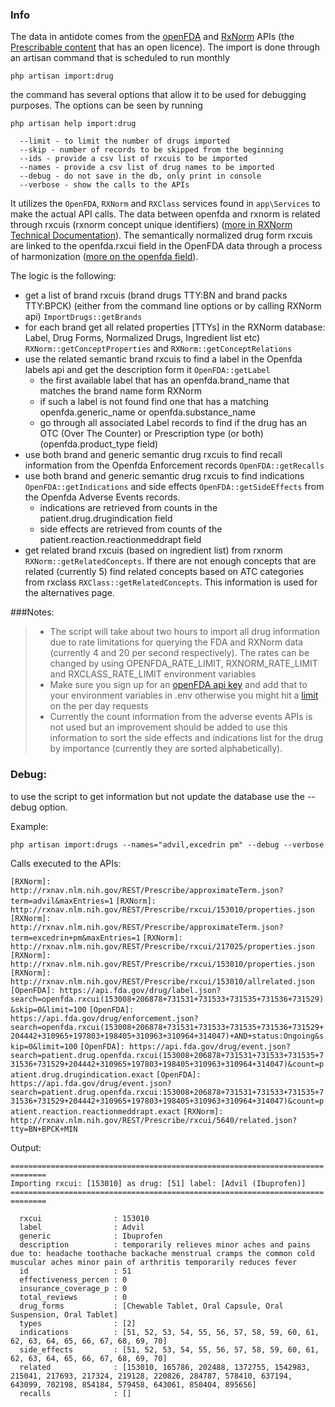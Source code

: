 ### Info
The data in antidote comes from the [openFDA](https://open.fda.gov/api/reference/) and [RxNorm](http://rxnav.nlm.nih.gov/APIsOverview.html) APIs (the [Prescribable content](http://www.nlm.nih.gov/research/umls/rxnorm/docs/prescribe.html) that has an open licence). The import is done through an artisan command that is scheduled to run monthly 

`php artisan import:drug`

the command has several options that allow it to be used for debugging purposes. The options can be seen by running 

`php artisan help import:drug`

`  --limit - to limit the number of drugs imported`  
`  --skip - number of records to be skipped from the beginning`  
`  --ids - provide a csv list of rxcuis to be imported`  
`  --names - provide a csv list of drug names to be imported`  
`  --debug - do not save in the db, only print in console`  
`  --verbose - show the calls to the APIs`  

It utilizes the `OpenFDA`, `RXNorm` and `RXClass` services found in `app\Services` to make the actual API calls. The data between openfda and rxnorm is related through rxcuis (rxnorm concept unique identifiers)  ([more in RXNorm Technical Documentation](http://www.nlm.nih.gov/research/umls/rxnorm/docs/index.html)). The semantically normalized drug form rxcuis are linked to the openfda.rxcui field in the OpenFDA data through a process of harmonization ([more on the openfda field](https://open.fda.gov/api/reference/#openfda-fields)).

 The logic is the following:
  * get a list of brand rxcuis (brand drugs TTY:BN and brand packs TTY:BPCK) (either from the command line options or by calling RXNorm api) `ImportDrugs::getBrands`
  * for each brand get all related properties [TTYs] in the RXNorm database: Label, Drug Forms, Normalized Drugs, Ingredient list etc) `RXNorm::getConceptProperties` and `RXNorm::getConceptRelations`
  * use the related semantic brand rxcuis to find a label in the Openfda labels api and get the description form it `OpenFDA::getLabel`
     - the first available label that has an openfda.brand_name that matches the brand name form RXNorm
     - if such a label is not found find one that has a matching openfda.generic_name or openfda.substance_name
     - go through all associated Label records to find if the drug has an OTC (Over The Counter) or Prescription type (or both) (openfda.product_type field)
  * use both brand and generic semantic drug rxcuis to find recall information from the Openfda Enforcement records `OpenFDA::getRecalls`
  * use both brand and generic semantic drug rxcuis to find indications `OpenFDA::getIndications` and side effects `OpenFDA::getSideEffects` from the Openfda Adverse Events records.
    - indications are retrieved from counts in the patient.drug.drugindication field
    - side effects are retrieved from counts of the patient.reaction.reactionmeddrapt field
  * get related brand rxcuis (based on ingredient list) from rxnorm `RXNorm::getRelatedConcepts`. If there are not enough concepts that are related (currently 5) find related concepts based on ATC categories from rxclass `RXClass::getRelatedConcepts`. This information is used for the alternatives page.

###Notes: 
>  * The script will take about two hours to import all drug information due to rate limitations for querying the FDA and RXNorm data (currently 4 and 20 per second respectively). The rates can be changed by using OPENFDA_RATE_LIMIT, RXNORM_RATE_LIMIT and RXCLASS_RATE_LIMIT environment variables
>  * Make sure you sign up for an [openFDA api key](https://open.fda.gov/api/reference/#your-api-key) and add that to your environment variables in .env otherwise you might hit a [limit](https://open.fda.gov/api/reference/#authentication) on the per day requests
>  * Currently the count information from the adverse events APIs is not used but an improvement should be added to use this information to sort the side effects and indications list for the drug by importance (currently they are sorted alphabetically). 

### Debug:
to use the script to get information but not update the database use the --debug option.

Example:

`php artisan import:drugs --names="advil,excedrin pm" --debug --verbose`

Calls executed to the APIs:

`[RXNorm]: http://rxnav.nlm.nih.gov/REST/Prescribe/approximateTerm.json?term=advil&maxEntries=1`
`[RXNorm]: http://rxnav.nlm.nih.gov/REST/Prescribe/rxcui/153010/properties.json`
`[RXNorm]: http://rxnav.nlm.nih.gov/REST/Prescribe/approximateTerm.json?term=excedrin+pm&maxEntries=1`
`[RXNorm]: http://rxnav.nlm.nih.gov/REST/Prescribe/rxcui/217025/properties.json`
`[RXNorm]: http://rxnav.nlm.nih.gov/REST/Prescribe/rxcui/153010/properties.json`
`[RXNorm]: http://rxnav.nlm.nih.gov/REST/Prescribe/rxcui/153010/allrelated.json`
`[OpenFDA]: https://api.fda.gov/drug/label.json?search=openfda.rxcui(153008+206878+731531+731533+731535+731536+731529)&skip=0&limit=100`
`[OpenFDA]: https://api.fda.gov/drug/enforcement.json?search=openfda.rxcui(153008+206878+731531+731533+731535+731536+731529+204442+310965+197803+198405+310963+310964+314047)+AND+status:Ongoing&skip=0&limit=100`
`[OpenFDA]: https://api.fda.gov/drug/event.json?search=patient.drug.openfda.rxcui(153008+206878+731531+731533+731535+731536+731529+204442+310965+197803+198405+310963+310964+314047)&count=patient.drug.drugindication.exact`
`[OpenFDA]: https://api.fda.gov/drug/event.json?search=patient.drug.openfda.rxcui:153008+206878+731531+731533+731535+731536+731529+204442+310965+197803+198405+310963+310964+314047)&count=patient.reaction.reactionmeddrapt.exact`
`[RXNorm]: http://rxnav.nlm.nih.gov/REST/Prescribe/rxcui/5640/related.json?tty=BN+BPCK+MIN`

Output:

`==============================================================================`  
`Importing rxcui: [153010] as drug: [51] label: [Advil (Ibuprofen)]`  
`==============================================================================`  

`  rxcui                : 153010`  
`  label                : Advil`  
`  generic              : Ibuprofen`  
`  description          : temporarily relieves minor aches and pains due to: headache toothache backache menstrual cramps the common cold muscular aches minor pain of arthritis temporarily reduces fever`  
`  id                   : 51`  
`  effectiveness_percen : 0`  
`  insurance_coverage_p : 0`  
`  total_reviews        : 0`  
`  drug_forms           : [Chewable Tablet, Oral Capsule, Oral Suspension, Oral Tablet]`  
`  types                : [2]`  
`  indications          : [51, 52, 53, 54, 55, 56, 57, 58, 59, 60, 61, 62, 63, 64, 65, 66, 67, 68, 69, 70]`  
`  side_effects         : [51, 52, 53, 54, 55, 56, 57, 58, 59, 60, 61, 62, 63, 64, 65, 66, 67, 68, 69, 70]`  
`  related              : [153010, 165786, 202488, 1372755, 1542983, 215041, 217693, 217324, 219128, 220826, 284787, 578410, 637194, 643099, 702198, 854184, 579458, 643061, 850404, 895656]`  
`  recalls              : []`  


